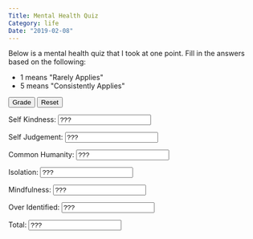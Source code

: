 ```yaml
---
Title: Mental Health Quiz
Category: life
Date: "2019-02-08"
---
```


Below is a mental health quiz that I took at one point.
Fill in the answers based on the following:

- 1 means "Rarely Applies"
- 5 means "Consistently Applies"

<div id="quizbody">
</div>
<input id="grade-button" type="button" onclick="grade()" value="Grade" />
<input id="quiz-reset" type="button" onclick="reset()" value="Reset" />

<div id="results">
  <p>Self Kindness: <input id="result-selfkindness" readonly value="???"/></p>
  <p>Self Judgement: <input id="result-selfjudgement" readonly value="???"/></p>
  <p>Common Humanity: <input id="result-commonhumanity" readonly value="???"/></p>
  <p>Isolation: <input id="result-isolation" readonly value="???"/></p>
  <p>Mindfulness: <input id="result-mindfulness" readonly value="???"/></p>
  <p>Over Identified: <input id="result-overidentified" readonly value="???"/></p>
  <p>Total: <input id="result-total" readonly value="???"/></p>
</div>

<script>
    var questions = [
      "I'm disapproving and judgemental about my own flaws and inadequacies.",
      "When I'm feeling down I tend to obsess and fixate on everything that's wrong",
      "When things are going badly for me, I see the difficulties as part of life that everyone goes through.",
      "When I think about my inadequacies, it tends to make me feel more separate and cut off from the rest of the world.",
      "I try to be loving towards myself when I'm feeling emotional pain.",
      "When I fail at something important to me I become consumed by feelings of inadequacy.",
      "When I'm down and out, I remind myself that there are lots of other people in the world feeling like I am.",
      "When times are really difficult, I tend to be tough on myself.",
      "When something upsets me I try to keep my emotions in balance.",
      "When I feel inadequate in some way, I try to remind myself that feelings of inadequacy are shared by most people.",
      "I'm intolerant and impatient towards those aspects of my personality I don't like.",
      "When I'm going through a very hard time, I give myself the caring and tenderness I need.",
      "When I'm feeling down, I tend to feel like most other people are probably happier than I am.",
      "When something painful happens I try to take a balanced view of the situation.",
      "I try to see my failings as part of the human condition.",
      "When I see aspects of myself that I don't like, I get down on myself.",
      "When I fail at something important to me I try to keep things in perspective.",
      "When I'm really struggling, I tend to feel like other people must be having an easier time of it.",
      "I'm kind to myself when I'm experiencing suffering.",
      "When something upsets me I get carried away with my feelings.",
      "I can be a bit cold-hearted towards myself when I'm experiencing suffering.",
      "When I'm feeling down I try to approach my feelings with curiosity and openness",
      "I'm tolerant of my own flaws and inadequacies.",
      "When something painful happens I tend to blow the incident out of proportion.",
      "When I fail at something that's important to me, I tend to feel alone in my failure.",
      "I try to be understanding and patient towards those aspects of my personality I don't like."
    ]
    onload = function() {
        var quizBody = document.getElementById("quizbody")
        quizbody.innerHtml = ""
        var idx = 1
        questions.forEach(function(el) {
            var selector = document.createElement("input")
            selector.setAttribute("type", "number")
            selector.setAttribute("max", "5")
            selector.setAttribute("min", "1")
            selector.setAttribute("value", "3")
            selector.setAttribute("id", "quiz-question-" + idx)
            quizBody.appendChild(selector)
            quizBody.appendChild(document.createTextNode(idx + ": " + el))
            quizBody.appendChild(document.createElement("br"))
            idx++
        })
    }
    reset = function() {
        var idx = 1
        questions.forEach(function(el) {
            var selector = document.getElementById("quiz-question-" + idx)
            selector.value = "3"
            idx++
        })
    }
    sum_scores = function(qns) {
        var total_score = 0
        var num_qns = 0
        qns.forEach(function(num) {
            total_score += parseInt(document.getElementById("quiz-question-" + num).value)
            num_qns++
        })
        return (total_score/num_qns)
    }
    sum_scores_inv = function(qns) {
        var total_score = 0
        var num_qns = 0
        qns.forEach(function(num) {
            total_score += 6 - parseInt(document.getElementById("quiz-question-" + num).value)
            num_qns++
        })
        return (total_score/num_qns)
    }
    set_result = function(name, tag, score) {
        var elem = document.getElementById("result-" + tag)
        elem.value = score
    }
    grade = function() {
        var selfkindness = sum_scores([5,12,19,23,26])
        set_result("Self Kindness", "selfkindness", selfkindness)
        var selfjudgement = sum_scores_inv([1,8,11,16,21])
        set_result("Self Judgement", "selfjudgement", selfjudgement)
        var commonhumanity = sum_scores([3,7,10,15])
        set_result("Common Humanity", "commonhumanity", commonhumanity)
        var isolation = sum_scores_inv([4,13,18,25])
        set_result("Isolation", "isolation", isolation)
        var mindfulness = sum_scores([9,14,17,22])
        set_result("Mindfulness", "mindfulness", mindfulness)
        var overidentified = sum_scores_inv([2,6,20,24])
        set_result("Over Identified", "overidentified", overidentified)
        var totalScore = (selfkindness + selfjudgement + commonhumanity + isolation + mindfulness + overidentified) / 6
        set_result("Total", "total", totalScore)
    }
</script>
